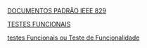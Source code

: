 [DOCUMENTOS PADRÃO IEEE 829](https://docs.google.com/document/d/1xuRbwQKVZfR0372Fic_UkGgcpar1AJ3Lqd_l_Vb6aLw/edit?usp=sharing)

[TESTES FUNCIONAIS](https://docs.google.com/document/d/1ExcheRPhlIbeXFOwweYJ-U00hndThJyrx2G0QcQJgQw/edit?usp=sharing)

[testes Funcionais ou Teste de Funcionalidade](https://docs.google.com/document/d/1BFUnIobxykV7iPfS1jeZC33SMa-E4hW4Cdk7QZcnzXw/edit?usp=sharing)
